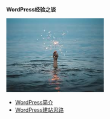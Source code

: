 **WordPress经验之谈**

![test](img/test.jpeg)

- [WordPress简介](./wordpress_brief.md)
- [WordPress建站思路](./build_site_way.md)